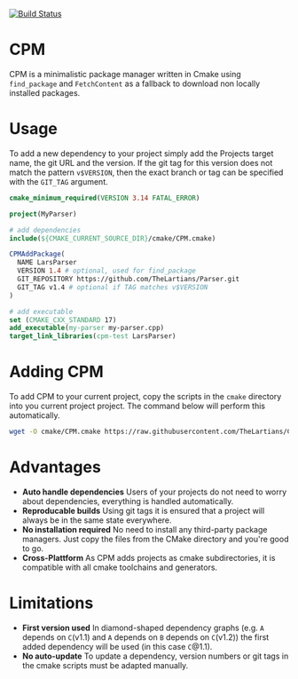 [![Build Status](https://travis-ci.com/TheLartians/CPM.svg?branch=master)](https://travis-ci.com/TheLartians/CPM)

# CPM

CPM is a minimalistic package manager written in Cmake using `find_package` and `FetchContent` as a fallback to download non locally installed packages.

# Usage

To add a new dependency to your project simply add the Projects target name, the git URL and the version. If the git tag for this version does not match the pattern `v$VERSION`, then the exact branch or tag can be specified with the `GIT_TAG` argument.

```cmake
cmake_minimum_required(VERSION 3.14 FATAL_ERROR)

project(MyParser)

# add dependencies
include(${CMAKE_CURRENT_SOURCE_DIR}/cmake/CPM.cmake)

CPMAddPackage(
  NAME LarsParser
  VERSION 1.4 # optional, used for find_package
  GIT_REPOSITORY https://github.com/TheLartians/Parser.git
  GIT_TAG v1.4 # optional if TAG matches v$VERSION
)

# add executable
set (CMAKE_CXX_STANDARD 17)
add_executable(my-parser my-parser.cpp)
target_link_libraries(cpm-test LarsParser)
```

# Adding CPM

To add CPM to your current project, copy the scripts in the `cmake` directory into you current project project. The command below will perform this automatically.

```bash
wget -O cmake/CPM.cmake https://raw.githubusercontent.com/TheLartians/CPM/master/cmake/CPM.cmake
```

# Advantages

- **Auto handle dependencies** Users of your projects do not need to worry about dependencies, everything is handled automatically.
- **Reproducable builds** Using git tags it is ensured that a project will always be in the same state everywhere.
- **No installation required** No need to install any third-party package managers. Just copy the files from the CMake directory and you're good to go.
- **Cross-Plattform** As CPM adds projects as cmake subdirectories, it is compatible with all cmake toolchains and generators. 

# Limitations

- **First version used** In diamond-shaped dependency graphs (e.g. `A` depends on `C`(v1.1) and `A` depends on `B` depends on `C`(v1.2)) the first added dependency will be used (in this case `C`@1.1).
- **No auto-update** To update a dependency, version numbers or git tags in the cmake scripts must be adapted manually.
